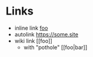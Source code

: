 # Links

- inline link [foo](bar)
- autolink <https://some.site>
- wiki link [[foo]]
  - with "pothole" [[foo|bar]]
